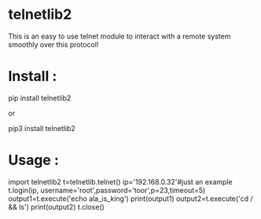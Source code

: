 # telnetlib2
This is an easy to use telnet module to interact with a remote system smoothly over this protocol!

# Install :

pip install telnetlib2

or

pip3 install telnetlib2

# Usage :

import telnetlib2
t=telnetlib.telnet()
ip='192.168.0.32'#just an example
t.login(ip, username='root',password='toor',p=23,timeout=5)
output1=t.execute('echo ala_is_king')
print(output1)
output2=t.execute('cd / && ls')
print(output2)
t.close()
